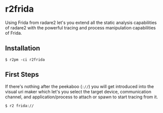# r2frida

Using Frida from radare2 let's you extend all the static analysis capabilities of radare2 with the powerful tracing and process manipulation capabilities of Frida.

## Installation

```
$ r2pm -ci r2frida
```

## First Steps

If there's nothing after the peekaboo (`://`) you will get introduced into the visual uri maker which let's you select the target device, communication channel, and application/process to attach or spawn to start tracing from it.

```
$ r2 frida://
```
